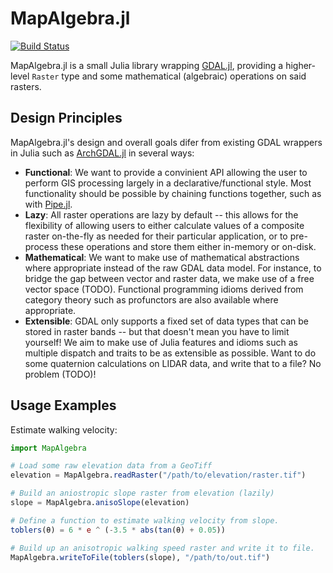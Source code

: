 # MapAlgebra.jl

[![Build Status](https://github.com/sintrastes/MapAlgebra.jl/actions/workflows/CI.yml/badge.svg?branch=main)](https://github.com/sintrastes/MapAlgebra.jl/actions/workflows/CI.yml?query=branch%3Amain)

MapAlgebra.jl is a small Julia library wrapping [GDAL.jl](https://github.com/JuliaGeo/GDAL.jl), providing a higher-level `Raster` type and some mathematical (algebraic) operations on said rasters.

## Design Principles

MapAlgebra.jl's design and overall goals difer from existing GDAL wrappers in Julia such as [ArchGDAL.jl](https://github.com/yeesian/ArchGDAL.jl) in several ways:

  * **Functional**: We want to provide a convinient API allowing the user to perform GIS processing largely in a declarative/functional style. Most functionality should be possible by chaining functions together, such as with [Pipe.jl](https://github.com/oxinabox/Pipe.jl).
  * **Lazy**: All raster operations are lazy by default -- this allows for the flexibility of allowing users to either calculate values of a composite raster on-the-fly as needed for their particular application, or to pre-process these operations and store them either in-memory or on-disk.
  * **Mathematical**: We want to make use of mathematical abstractions where appropriate instead of the raw GDAL data model. For instance, to bridge the gap between vector and raster data, we make use of a free vector space (TODO). Functional programming idioms derived from category theory such as profunctors are also available where appropriate.
  * **Extensible**: GDAL only supports a fixed set of data types that can be stored in raster bands -- but that doesn't mean you have to limit yourself! We aim to make use of Julia features and idioms such as multiple dispatch and traits to be as extensible as possible. Want to do some quaternion calculations on LIDAR data, and write that to a file? No problem (TODO)!
  
## Usage Examples

Estimate walking velocity:

```julia
import MapAlgebra

# Load some raw elevation data from a GeoTiff
elevation = MapAlgebra.readRaster("/path/to/elevation/raster.tif")

# Build an aniostropic slope raster from elevation (lazily)
slope = MapAlgebra.anisoSlope(elevation)

# Define a function to estimate walking velocity from slope.
toblers(θ) = 6 * e ^ (-3.5 * abs(tan(θ) + 0.05))

# Build up an anisotropic walking speed raster and write it to file.
MapAlgebra.writeToFile(toblers(slope), "/path/to/out.tif")
```

